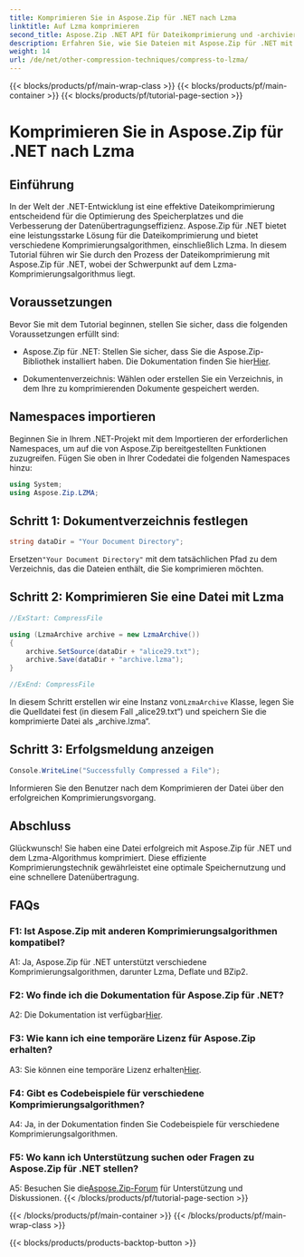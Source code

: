 ```yaml
---
title: Komprimieren Sie in Aspose.Zip für .NET nach Lzma
linktitle: Auf Lzma komprimieren
second_title: Aspose.Zip .NET API für Dateikomprimierung und -archivierung
description: Erfahren Sie, wie Sie Dateien mit Aspose.Zip für .NET mit dem leistungsstarken Lzma-Algorithmus komprimieren. Optimieren Sie den Speicher und steigern Sie mühelos die Effizienz der Datenübertragung.
weight: 14
url: /de/net/other-compression-techniques/compress-to-lzma/
---
```


{{< blocks/products/pf/main-wrap-class >}}
{{< blocks/products/pf/main-container >}}
{{< blocks/products/pf/tutorial-page-section >}}

# Komprimieren Sie in Aspose.Zip für .NET nach Lzma

## Einführung

In der Welt der .NET-Entwicklung ist eine effektive Dateikomprimierung entscheidend für die Optimierung des Speicherplatzes und die Verbesserung der Datenübertragungseffizienz. Aspose.Zip für .NET bietet eine leistungsstarke Lösung für die Dateikomprimierung und bietet verschiedene Komprimierungsalgorithmen, einschließlich Lzma. In diesem Tutorial führen wir Sie durch den Prozess der Dateikomprimierung mit Aspose.Zip für .NET, wobei der Schwerpunkt auf dem Lzma-Komprimierungsalgorithmus liegt.

## Voraussetzungen

Bevor Sie mit dem Tutorial beginnen, stellen Sie sicher, dass die folgenden Voraussetzungen erfüllt sind:

-  Aspose.Zip für .NET: Stellen Sie sicher, dass Sie die Aspose.Zip-Bibliothek installiert haben. Die Dokumentation finden Sie hier[Hier](https://reference.aspose.com/zip/net/).

- Dokumentenverzeichnis: Wählen oder erstellen Sie ein Verzeichnis, in dem Ihre zu komprimierenden Dokumente gespeichert werden.

## Namespaces importieren

Beginnen Sie in Ihrem .NET-Projekt mit dem Importieren der erforderlichen Namespaces, um auf die von Aspose.Zip bereitgestellten Funktionen zuzugreifen. Fügen Sie oben in Ihrer Codedatei die folgenden Namespaces hinzu:

```csharp
using System;
using Aspose.Zip.LZMA;
```

## Schritt 1: Dokumentverzeichnis festlegen

```csharp
string dataDir = "Your Document Directory";
```

 Ersetzen`"Your Document Directory"` mit dem tatsächlichen Pfad zu dem Verzeichnis, das die Dateien enthält, die Sie komprimieren möchten.

## Schritt 2: Komprimieren Sie eine Datei mit Lzma

```csharp
//ExStart: CompressFile

using (LzmaArchive archive = new LzmaArchive())
{
    archive.SetSource(dataDir + "alice29.txt");
    archive.Save(dataDir + "archive.lzma");
}

//ExEnd: CompressFile
```

 In diesem Schritt erstellen wir eine Instanz von`LzmaArchive` Klasse, legen Sie die Quelldatei fest (in diesem Fall „alice29.txt“) und speichern Sie die komprimierte Datei als „archive.lzma“.

## Schritt 3: Erfolgsmeldung anzeigen

```csharp
Console.WriteLine("Successfully Compressed a File");
```

Informieren Sie den Benutzer nach dem Komprimieren der Datei über den erfolgreichen Komprimierungsvorgang.

## Abschluss

Glückwunsch! Sie haben eine Datei erfolgreich mit Aspose.Zip für .NET und dem Lzma-Algorithmus komprimiert. Diese effiziente Komprimierungstechnik gewährleistet eine optimale Speichernutzung und eine schnellere Datenübertragung.

## FAQs

### F1: Ist Aspose.Zip mit anderen Komprimierungsalgorithmen kompatibel?

A1: Ja, Aspose.Zip für .NET unterstützt verschiedene Komprimierungsalgorithmen, darunter Lzma, Deflate und BZip2.

### F2: Wo finde ich die Dokumentation für Aspose.Zip für .NET?

 A2: Die Dokumentation ist verfügbar[Hier](https://reference.aspose.com/zip/net/).

### F3: Wie kann ich eine temporäre Lizenz für Aspose.Zip erhalten?

 A3: Sie können eine temporäre Lizenz erhalten[Hier](https://purchase.aspose.com/temporary-license/).

### F4: Gibt es Codebeispiele für verschiedene Komprimierungsalgorithmen?

A4: Ja, in der Dokumentation finden Sie Codebeispiele für verschiedene Komprimierungsalgorithmen.

### F5: Wo kann ich Unterstützung suchen oder Fragen zu Aspose.Zip für .NET stellen?

 A5: Besuchen Sie die[Aspose.Zip-Forum](https://forum.aspose.com/c/zip/37) für Unterstützung und Diskussionen.
{{< /blocks/products/pf/tutorial-page-section >}}

{{< /blocks/products/pf/main-container >}}
{{< /blocks/products/pf/main-wrap-class >}}

{{< blocks/products/products-backtop-button >}}
